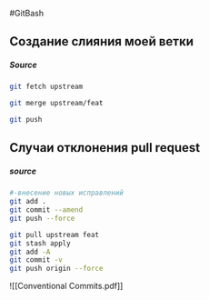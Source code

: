#GitBash 

## Создание слияния моей ветки 


##### Source
```bash
git fetch upstream

git merge upstream/feat

git push
```


## Случаи отклонения pull request


##### source
```bash
#-внесение новых исправлений
git add .
git commit --amend
git push --force

```

```bash
git pull upstream feat
git stash apply
git add -A
git commit -v
git push origin --force
```
![[Conventional Commits.pdf]]